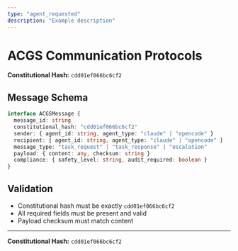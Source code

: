```yaml
---
type: "agent_requested"
description: "Example description"
---
```

# ACGS Communication Protocols
**Constitutional Hash:** `cdd01ef066bc6cf2`

## Message Schema
```typescript
interface ACGSMessage {
  message_id: string
  constitutional_hash: "cdd01ef066bc6cf2"
  sender: { agent_id: string, agent_type: "claude" | "opencode" }
  recipient: { agent_id: string, agent_type: "claude" | "opencode" }
  message_type: "task_request" | "task_response" | "escalation"
  payload: { content: any, checksum: string }
  compliance: { safety_level: string, audit_required: boolean }
}
```

## Validation
- Constitutional hash must be exactly `cdd01ef066bc6cf2`
- All required fields must be present and valid
- Payload checksum must match content

---
**Constitutional Hash:** `cdd01ef066bc6cf2`
